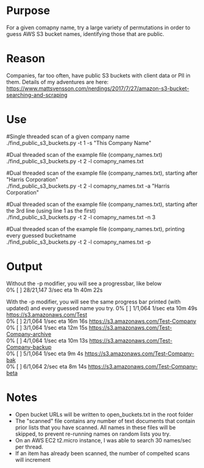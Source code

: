 # Purpose
For a given comapny name, try a large variety of permutations in order to guess AWS S3 bucket names, identifying those that are public.

# Reason
Companies, far too often, have public S3 buckets with client data or PII in them.  Details of my adventures are here: https://www.mattsvensson.com/nerdings/2017/7/27/amazon-s3-bucket-searching-and-scraping

# Use
#Single threaded scan of a given company name<br>
./find_public_s3_buckets.py -t 1 -s "This Company Name"

#Dual threaded scan of the example file (company_names.txt)<br>
./find_public_s3_buckets.py -t 2 -l comapny_names.txt

#Dual threaded scan of the example file (company_names.txt), starting after "Harris Corporation"<br>
./find_public_s3_buckets.py -t 2 -l comapny_names.txt -a "Harris Corporation"

#Dual threaded scan of the example file (company_names.txt), starting after the 3rd line (using line 1 as the first)<br>
./find_public_s3_buckets.py -t 2 -l comapny_names.txt -n 3

#Dual threaded scan of the example file (company_names.txt), printing every guessed bucketname <br>
./find_public_s3_buckets.py -t 2 -l comapny_names.txt -p

# Output
Without the -p modifier, you will see a progressbar, like below<br>
  0% [                                        ] 28/21,147   3/sec   eta 1h 40m 22s

With the -p modifier, you will see the same progress bar printed (with updated) and every guessed name you try.
  0% [                                        ] 1/1,064   1/sec   eta 10m 49s     https://s3.amazonaws.com/Test<br>
  0% [                                        ] 2/1,064   1/sec   eta 16m 16s     https://s3.amazonaws.com/Test-Company<br>
  0% [                                        ] 3/1,064   1/sec   eta 12m 15s     https://s3.amazonaws.com/Test-Company-archive<br>
  0% [                                        ] 4/1,064   1/sec   eta 10m 13s     https://s3.amazonaws.com/Test-Company-backup<br>
  0% [                                        ] 5/1,064   1/sec   eta 9m 4s     https://s3.amazonaws.com/Test-Company-bak<br>
  0% [                                        ] 6/1,064   2/sec   eta 8m 14s     https://s3.amazonaws.com/Test-Company-beta<br>

# Notes
- Open bucket URLs will be written to open_buckets.txt in the root folder
- The "scanned" file contains any number of text documents that contain prior lists that you have scanned.  All names in these files will be skipped, to prevent re-running names on random lists you try.
- On an AWS EC2 t2.micro instance, I was able to search 30 names/sec per thread.
- If an item has already been scanned, the number of compelted scans will increment
